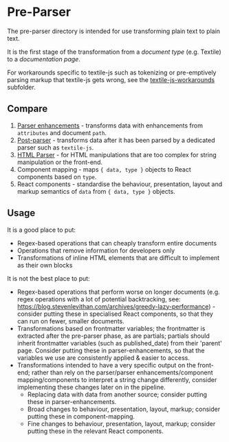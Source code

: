 # Pre-Parser

The pre-parser directory is intended for use transforming plain text to plain text.

It is the first stage of the transformation from a _document type_ (e.g. Textile) to a _documentation page_.

For workarounds specific to textile-js such as tokenizing or pre-emptively parsing markup that textile-js gets wrong, see the [textile-js-workarounds](./textile-js-workarounds/README.md) subfolder.

## Compare

1. [Parser enhancements](../parser-enhancements/README.md) - transforms data with enhancements from `attributes` and document `path`.
2. [Post-parser](../post-parser/README.md) - transforms data after it has been parsed by a dedicated parser such as `textile-js`.
3. [HTML Parser](../../html-parser/README.md) - for HTML manipulations that are too complex for string manipulation or the front-end.
4. Component mapping - maps `{ data, type }` objects to React components based on `type`.
5. React components - standardise the behaviour, presentation, layout and markup semantics of `data` from `{ data, type }` objects.

## Usage

It is a good place to put:
* Regex-based operations that can cheaply transform entire documents
* Operations that remove information for developers only
* Transformations of inline HTML elements that are difficult to implement as their own blocks

It is not the best place to put:
* Regex-based operations that perform worse on longer documents (e.g. regex operations with a lot of potential backtracking, see: https://blog.stevenlevithan.com/archives/greedy-lazy-performance) - consider putting these in specialised React components, so that they can run on fewer, smaller documents.
* Transformations based on frontmatter variables; the frontmatter is extracted after the pre-parser phase, as are partials; partials should inherit frontmatter variables (such as published_date) from their 'parent' page. Consider putting these in parser-enhancements, so that the variables we use are consistently applied & easier to access.
* Transformations intended to have a very specific output on the front-end; rather than rely on the parser/parser enhancements/component mapping/components to interpret a string change differently, consider implementing these changes later on in the pipeline.
  * Replacing data with data from another source; consider putting these in parser-enhancements.
  * Broad changes to behaviour, presentation, layout, markup; consider putting these in component-mapping.
  * Fine changes to behaviour, presentation, layout, markup; consider putting these in the relevant React components.